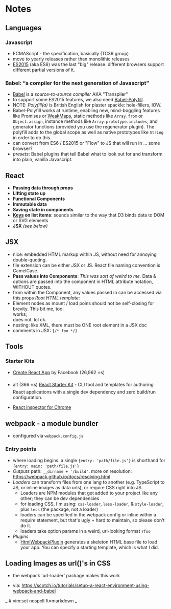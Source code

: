 # Notes

## Languages

### Javascript
- ECMAScript - the specification, basically (TC39 group)
- move to yearly releases rather than monolithic releases
- [ES2015](https://babeljs.io/learn-es2015) (aka ES6) was the last "big" release. different browsers support different partial versions of it.

### Babel: “a compiler for the next generation of Javascript”
- [Babel](https://babeljs.io) is a _source-to-source compiler_ AKA "Transpiler"
- to support some ES2015 features, we also need [Babel-Polyfill](https://babeljs.io/docs/usage/polyfill/)
- NOTE: _Polyfill(a)_ is British English for plaster spackle: hole-fillers, IOW.
- Babel-Polyfill works at runtime, enabling new, mind-boggling features like Promises or [WeakMaps](http://fitzgeraldnick.com/2014/01/13/hiding-implementation-details-with-e6-weakmaps.html), static methods like `Array.from` or `Object.assign`, instance methods like `Array.prototype.includes`, and generator functions (provided you use the regenerator plugin). The polyfill adds to the global scope as well as native prototypes like `String` in order to do this.
- can convert from ES6 / ES2015 or "Flow" to JS that will run in … some browser?
- *presets*: Babel plugins that tell Babel what to look out for and
transform into plain, vanilla Javascript.

## React
- **Passing data through props**
- **Lifting state up**
- **Functional Components**
- **Immutable data**
- **Saving state in components**
- **[Keys](https://facebook.github.io/react/tutorial/tutorial.html#keys) on list items**: sounds similar to the way that D3 binds data to DOM or SVG elements
- **JSX** _(see below)_

## JSX
- nice: embedded HTML markup within JS, without need for annoying double-quoting.
- file extension can be either JSX or JS. React file naming convention is CamelCase.
- **Pass values into Components**: *This was sort of weird to me.* Data & options are passed into the component in HTML attribute notation, WITHOUT quotes. <shrug>
- from within the Component, any values passed in can be accessed via this.props
*Root HTML template*:
- Element nodes as mount / load poins should not be self-closing for brevity. This bit me, too: <div id="root"></div> works; <div id="root" /> does not. lol ok.
- nesting: like XML, there must be ONE root element in a JSX doc
- comments in JSX: `{/* foo */}`

## Tools
### Starter Kits
- [Create React App](https://github.com/facebookincubator/create-react-app) by Facebook (26,962 ⭐️s)
- alt (366 ⭐️s) [React Starter Kit](https://github.com/kriasoft/react-app) - CLI tool and templates for authoring React applications with a single dev dependency and zero build/run configuration.

- [React inspector for Chrome ](https://chrome.google.com/webstore/detail/react-developer-tools/fmkadmapgofadopljbjfkapdkoienihi)

## webpack - a module bundler
- configured via `webpack.config.js`
### Entry points
- where loading begins. a single `{entry: 'path/file.js'}` is shorthand for `{entry: main: 'path/file.js'}`
- *Outputs* path: `__dirname + '/build'`. more on resolution: https://webpack.github.io/docs/resolving.html
- *Loaders* can transform files from one lang to another (e.g. TypeScript to JS, or inline images as data urls), or require CSS right into JS.
  - Loaders are NPM modules that get added to your project like any other; they can be dev dependencies
  - for loading CSS, I'm using: `css-loader`, `less-loader`, & `style-loader`, plus `less` (the package, not a loader)
  - loaders can be specified in the webpack config or inline within a require statement, but that's ugly + hard to maintain, so please don't do it.
  - loaders take option params in a weird, url-looking format `?foo`
- *Plugins*
  - [HtmlWebpackPlugin](https://github.com/jantimon/html-webpack-plugin) generates a skeleton HTML base file to load your app. You can specify a starting template, which is what I did.

## Loading Images as url()'s in CSS
- the webpack 'url-loader' package makes this work

- via: https://scotch.io/tutorials/setup-a-react-environment-using-webpack-and-babel

_ # vim:set nospell ft=markdown _

